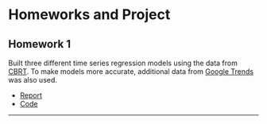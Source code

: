 # Homeworks and Project

## Homework 1
Built three different time series regression models using the data from [CBRT](https://evds2.tcmb.gov.tr/). To make models more accurate, additional data from [Google Trends](https://trends.google.com/trends/) was also used. 

- [Report](Homework_1\report.html)
- [Code](https://github.com/BU-IE-360/spring24-lmfaraday/blob/main/Homework_1/regression.ipynb)

--- 

